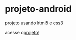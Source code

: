 # projeto-android
projeto usando html5 e css3

acesse o<a href="https://emersontecn.github.io/projeto-android/">projeto!</a>
